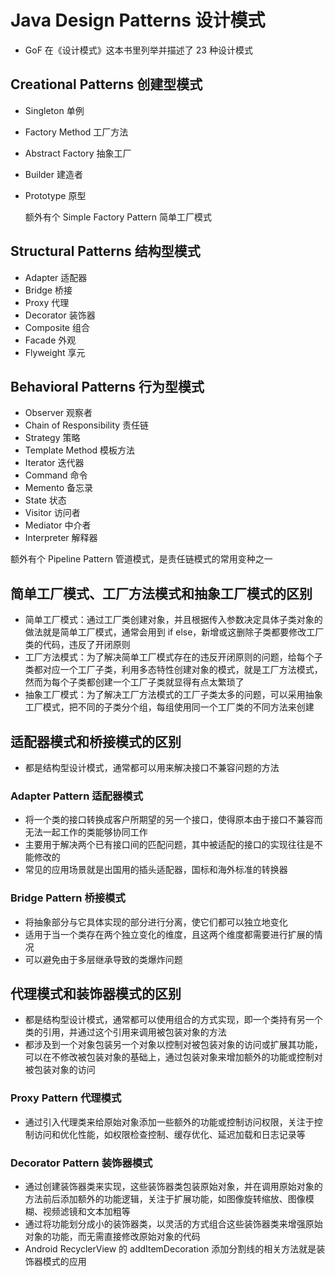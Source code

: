 # Java Design Patterns 设计模式
- GoF 在《设计模式》这本书里列举并描述了 23 种设计模式

## Creational Patterns 创建型模式
- Singleton 单例
- Factory Method 工厂方法
- Abstract Factory 抽象工厂
- Builder 建造者
- Prototype 原型

  额外有个 Simple Factory Pattern 简单工厂模式

## Structural Patterns 结构型模式
- Adapter 适配器
- Bridge 桥接
- Proxy 代理
- Decorator 装饰器
- Composite 组合
- Facade 外观
- Flyweight 享元

## Behavioral Patterns 行为型模式
- Observer 观察者
- Chain of Responsibility 责任链
- Strategy 策略
- Template Method 模板方法
- Iterator 迭代器
- Command 命令
- Memento 备忘录
- State 状态
- Visitor 访问者
- Mediator 中介者
- Interpreter 解释器

 额外有个 Pipeline Pattern 管道模式，是责任链模式的常用变种之一


## 简单工厂模式、工厂方法模式和抽象工厂模式的区别
- 简单工厂模式：通过工厂类创建对象，并且根据传入参数决定具体子类对象的做法就是简单工厂模式，通常会用到 if else，新增或这删除子类都要修改工厂类的代码，违反了开闭原则
- 工厂方法模式：为了解决简单工厂模式存在的违反开闭原则的问题，给每个子类都对应一个工厂子类，利用多态特性创建对象的模式，就是工厂方法模式，然而为每个子类都创建一个工厂子类就显得有点太繁琐了
- 抽象工厂模式：为了解决工厂方法模式的工厂子类太多的问题，可以采用抽象工厂模式，把不同的子类分个组，每组使用同一个工厂类的不同方法来创建


## 适配器模式和桥接模式的区别
 - 都是结构型设计模式，通常都可以用来解决接口不兼容问题的方法

### Adapter Pattern 适配器模式
- 将一个类的接口转换成客户所期望的另一个接口，使得原本由于接口不兼容而无法一起工作的类能够协同工作
- 主要用于解决两个已有接口间的匹配问题，其中被适配的接口的实现往往是不能修改的
- 常见的应用场景就是出国用的插头适配器，国标和海外标准的转换器

### Bridge Pattern 桥接模式
- 将抽象部分与它具体实现的部分进行分离，使它们都可以独立地变化
- 适用于当一个类存在两个独立变化的维度，且这两个维度都需要进行扩展的情况
- 可以避免由于多层继承导致的类爆炸问题


## 代理模式和装饰器模式的区别
- 都是结构型设计模式，通常都可以使用组合的方式实现，即一个类持有另一个类的引用，并通过这个引用来调用被包装对象的方法
- 都涉及到一个对象包装另一个对象以控制对被包装对象的访问或扩展其功能，可以在不修改被包装对象的基础上，通过包装对象来增加额外的功能或控制对被包装对象的访问

### Proxy Pattern 代理模式
- 通过引入代理类来给原始对象添加一些额外的功能或控制访问权限，关注于控制访问和优化性能，如权限检查控制、缓存优化、延迟加载和日志记录等

### Decorator Pattern 装饰器模式
- 通过创建装饰器类来实现，这些装饰器类包装原始对象，并在调用原始对象的方法前后添加额外的功能逻辑，关注于扩展功能，如图像旋转缩放、图像模糊、视频滤镜和文本加粗等
- 通过将功能划分成小的装饰器类，以灵活的方式组合这些装饰器类来增强原始对象的功能，而无需直接修改原始对象的代码
- Android RecyclerView 的 addItemDecoration 添加分割线的相关方法就是装饰器模式的应用

